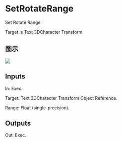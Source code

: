 # SetRotateRange

Set Rotate Range

Target is Text 3DCharacter Transform

## 图示

![]($-20221218-20465656.png)

## Inputs

In: Exec.

Target: Text 3DCharacter Transform Object Reference.

Range: Float (single-precision).  

## Outputs

Out: Exec.

